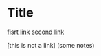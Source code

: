 # Title

[fisrt link](https://google.com)
[second link](https://youtube.com)

[this is not a link] (some notes)

